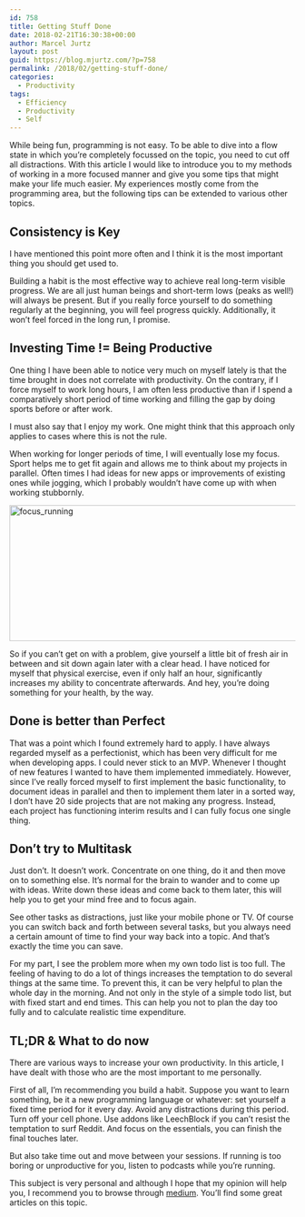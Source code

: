 ```yaml
---
id: 758
title: Getting Stuff Done
date: 2018-02-21T16:30:38+00:00
author: Marcel Jurtz
layout: post
guid: https://blog.mjurtz.com/?p=758
permalink: /2018/02/getting-stuff-done/
categories:
  - Productivity
tags:
  - Efficiency
  - Productivity
  - Self
---
```

While being fun, programming is not easy. To be able to dive into a flow state in which you&#8217;re completely focussed on the topic, you need to cut off all distractions. With this article I would like to introduce you to my methods of working in a more focused manner and give you some tips that might make your life much easier. My experiences mostly come from the programming area, but the following tips can be extended to various other topics.

## Consistency is Key

I have mentioned this point more often and I think it is the most important thing you should get used to.

Building a habit is the most effective way to achieve real long-term visible progress. We are all just human beings and short-term lows (peaks as well!) will always be present. But if you really force yourself to do something regularly at the beginning, you will feel progress quickly. Additionally, it won&#8217;t feel forced in the long run, I promise.

## Investing Time != Being Productive

One thing I have been able to notice very much on myself lately is that the time brought in does not correlate with productivity. On the contrary, if I force myself to work long hours, I am often less productive than if I spend a comparatively short period of time working and filling the gap by doing sports before or after work.

I must also say that I enjoy my work. One might think that this approach only applies to cases where this is not the rule.

When working for longer periods of time, I will eventually lose my focus. Sport helps me to get fit again and allows me to think about my projects in parallel. Often times I had ideas for new apps or improvements of existing ones while jogging, which I probably wouldn&#8217;t have come up with when working stubbornly.

[<img src="https://i0.wp.com/blog.mjurtz.com/wp-content/uploads/2018/02/focus_running.png?resize=750%2C239&#038;ssl=1" alt="focus_running" class="aligncenter wp-image-783" width="750" height="239" srcset="https://i0.wp.com/blog.mjurtz.com/wp-content/uploads/2018/02/focus_running.png?resize=500%2C159&ssl=1 500w, https://i0.wp.com/blog.mjurtz.com/wp-content/uploads/2018/02/focus_running.png?w=1500&ssl=1 1500w" sizes="(max-width: 750px) 100vw, 750px" data-recalc-dims="1" />](https://unsplash.com/photos/XMcoTHgNcQA)

So if you can&#8217;t get on with a problem, give yourself a little bit of fresh air in between and sit down again later with a clear head. I have noticed for myself that physical exercise, even if only half an hour, significantly increases my ability to concentrate afterwards. And hey, you&#8217;re doing something for your health, by the way.

## Done is better than Perfect

That was a point which I found extremely hard to apply. I have always regarded myself as a perfectionist, which has been very difficult for me when developing apps. I could never stick to an MVP. Whenever I thought of new features I wanted to have them implemented immediately. However, since I&#8217;ve really forced myself to first implement the basic functionality, to document ideas in parallel and then to implement them later in a sorted way, I don&#8217;t have 20 side projects that are not making any progress. Instead, each project has functioning interim results and I can fully focus one single thing.

## Don&#8217;t try to Multitask

Just don&#8217;t. It doesn&#8217;t work. Concentrate on one thing, do it and then move on to something else. It&#8217;s normal for the brain to wander and to come up with ideas. Write down these ideas and come back to them later, this will help you to get your mind free and to focus again.

See other tasks as distractions, just like your mobile phone or TV. Of course you can switch back and forth between several tasks, but you always need a certain amount of time to find your way back into a topic. And that&#8217;s exactly the time you can save.

For my part, I see the problem more when my own todo list is too full. The feeling of having to do a lot of things increases the temptation to do several things at the same time. To prevent this, it can be very helpful to plan the whole day in the morning. And not only in the style of a simple todo list, but with fixed start and end times. This can help you not to plan the day too fully and to calculate realistic time expenditure.

## TL;DR & What to do now

There are various ways to increase your own productivity. In this article, I have dealt with those who are the most important to me personally.

First of all, I&#8217;m recommending you build a habit. Suppose you want to learn something, be it a new programming language or whatever: set yourself a fixed time period for it every day. Avoid any distractions during this period. Turn off your cell phone. Use addons like LeechBlock if you can&#8217;t resist the temptation to surf Reddit. And focus on the essentials, you can finish the final touches later.

But also take time out and move between your sessions. If running is too boring or unproductive for you, listen to podcasts while you&#8217;re running.

This subject is very personal and although I hope that my opinion will help you, I recommend you to browse through [medium](https://medium.com/search?q=productivity). You&#8217;ll find some great articles on this topic.
